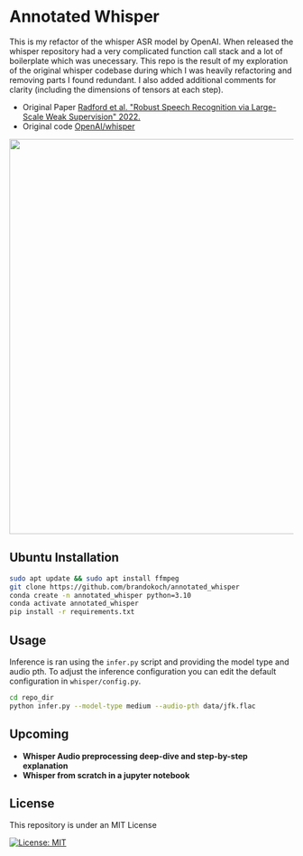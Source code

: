# Annotated Whisper 

This is my refactor of the whisper ASR model by OpenAI. When released the whisper repository had a very complicated function call stack and a lot of boilerplate which was unecessary. This repo is the result of my exploration of the original whisper codebase during which I was heavily refactoring and removing parts I found redundant. I also added additional comments for clarity (including the dimensions of tensors at each step).  
- Original Paper [Radford et al. "Robust Speech Recognition via Large-Scale Weak Supervision" 2022.](https://arxiv.org/pdf/2212.04356.pdf)
- Original code [OpenAI/whisper](https://github.com/openai/whisper)

<a href=https://arxiv.org/pdf/2212.04356.pdf>
  <p align="center">
    <img width="540" height="700" src="https://github.com/brandokoch/annotated_whisper/assets/57716666/09bc606e-79d7-47a5-9ffa-bec610f00fa7">
  </p>
</a>

## Ubuntu Installation 

```bash
sudo apt update && sudo apt install ffmpeg
git clone https://github.com/brandokoch/annotated_whisper
conda create -n annotated_whisper python=3.10 
conda activate annotated_whisper
pip install -r requirements.txt 
```

## Usage
Inference is ran using the `infer.py` script and providing the model type and audio pth. To adjust the inference configuration you can edit the default configuration in `whisper/config.py`. 

```bash
cd repo_dir
python infer.py --model-type medium --audio-pth data/jfk.flac
```

## Upcoming
- **Whisper Audio preprocessing deep-dive and step-by-step explanation**
- **Whisper from scratch in a jupyter notebook**


## License
This repository is under an MIT License

[![License: MIT](https://img.shields.io/badge/License-MIT-yellow.svg)](https://github.com/brandokoch/annotated_whisper/blob/master/LICENSE)
